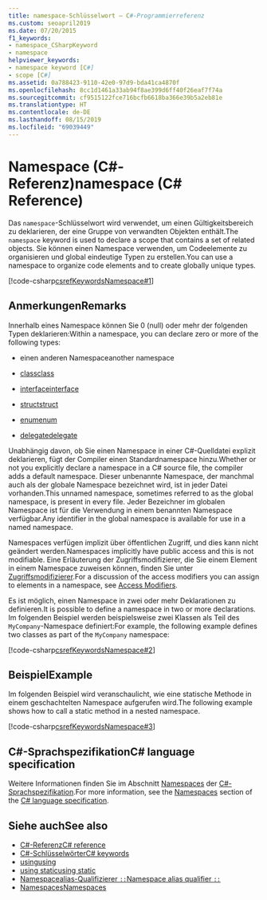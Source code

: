```yaml
---
title: namespace-Schlüsselwort – C#-Programmierreferenz
ms.custom: seoapril2019
ms.date: 07/20/2015
f1_keywords:
- namespace_CSharpKeyword
- namespace
helpviewer_keywords:
- namespace keyword [C#]
- scope [C#]
ms.assetid: 0a788423-9110-42e0-97d9-bda41ca4870f
ms.openlocfilehash: 8cc1d1461a33ab94f8ae399d6ff40f26eaf7f74a
ms.sourcegitcommit: cf9515122fce716bcfb6618ba366e39b5a2eb81e
ms.translationtype: HT
ms.contentlocale: de-DE
ms.lasthandoff: 08/15/2019
ms.locfileid: "69039449"
---
```

# <a name="namespace-c-reference"></a><span data-ttu-id="3cc77-102">Namespace (C#-Referenz)</span><span class="sxs-lookup"><span data-stu-id="3cc77-102">namespace (C# Reference)</span></span>

<span data-ttu-id="3cc77-103">Das `namespace`-Schlüsselwort wird verwendet, um einen Gültigkeitsbereich zu deklarieren, der eine Gruppe von verwandten Objekten enthält.</span><span class="sxs-lookup"><span data-stu-id="3cc77-103">The `namespace` keyword is used to declare a scope that contains a set of related objects.</span></span> <span data-ttu-id="3cc77-104">Sie können einen Namespace verwenden, um Codeelemente zu organisieren und global eindeutige Typen zu erstellen.</span><span class="sxs-lookup"><span data-stu-id="3cc77-104">You can use a namespace to organize code elements and to create globally unique types.</span></span>

[!code-csharp[csrefKeywordsNamespace#1](~/samples/snippets/csharp/VS_Snippets_VBCSharp/csrefKeywordsNamespace/CS/csrefKeywordsNamespace.cs#1)]

## <a name="remarks"></a><span data-ttu-id="3cc77-105">Anmerkungen</span><span class="sxs-lookup"><span data-stu-id="3cc77-105">Remarks</span></span>

<span data-ttu-id="3cc77-106">Innerhalb eines Namespace können Sie 0 (null) oder mehr der folgenden Typen deklarieren:</span><span class="sxs-lookup"><span data-stu-id="3cc77-106">Within a namespace, you can declare zero or more of the following types:</span></span>

- <span data-ttu-id="3cc77-107">einen anderen Namespace</span><span class="sxs-lookup"><span data-stu-id="3cc77-107">another namespace</span></span>

- [<span data-ttu-id="3cc77-108">class</span><span class="sxs-lookup"><span data-stu-id="3cc77-108">class</span></span>](class.md)

- [<span data-ttu-id="3cc77-109">interface</span><span class="sxs-lookup"><span data-stu-id="3cc77-109">interface</span></span>](interface.md)

- [<span data-ttu-id="3cc77-110">struct</span><span class="sxs-lookup"><span data-stu-id="3cc77-110">struct</span></span>](struct.md)

- [<span data-ttu-id="3cc77-111">enum</span><span class="sxs-lookup"><span data-stu-id="3cc77-111">enum</span></span>](enum.md)

- [<span data-ttu-id="3cc77-112">delegate</span><span class="sxs-lookup"><span data-stu-id="3cc77-112">delegate</span></span>](delegate.md)

<span data-ttu-id="3cc77-113">Unabhängig davon, ob Sie einen Namespace in einer C#-Quelldatei explizit deklarieren, fügt der Compiler einen Standardnamespace hinzu.</span><span class="sxs-lookup"><span data-stu-id="3cc77-113">Whether or not you explicitly declare a namespace in a C# source file, the compiler adds a default namespace.</span></span> <span data-ttu-id="3cc77-114">Dieser unbenannte Namespace, der manchmal auch als der globale Namespace bezeichnet wird, ist in jeder Datei vorhanden.</span><span class="sxs-lookup"><span data-stu-id="3cc77-114">This unnamed namespace, sometimes referred to as the global namespace, is present in every file.</span></span> <span data-ttu-id="3cc77-115">Jeder Bezeichner im globalen Namespace ist für die Verwendung in einem benannten Namespace verfügbar.</span><span class="sxs-lookup"><span data-stu-id="3cc77-115">Any identifier in the global namespace is available for use in a named namespace.</span></span>

<span data-ttu-id="3cc77-116">Namespaces verfügen implizit über öffentlichen Zugriff, und dies kann nicht geändert werden.</span><span class="sxs-lookup"><span data-stu-id="3cc77-116">Namespaces implicitly have public access and this is not modifiable.</span></span> <span data-ttu-id="3cc77-117">Eine Erläuterung der Zugriffsmodifizierer, die Sie einem Element in einem Namespace zuweisen können, finden Sie unter [Zugriffsmodifizierer](access-modifiers.md).</span><span class="sxs-lookup"><span data-stu-id="3cc77-117">For a discussion of the access modifiers you can assign to elements in a namespace, see [Access Modifiers](access-modifiers.md).</span></span>

<span data-ttu-id="3cc77-118">Es ist möglich, einen Namespace in zwei oder mehr Deklarationen zu definieren.</span><span class="sxs-lookup"><span data-stu-id="3cc77-118">It is possible to define a namespace in two or more declarations.</span></span> <span data-ttu-id="3cc77-119">Im folgenden Beispiel werden beispielsweise zwei Klassen als Teil des `MyCompany`-Namespace definiert:</span><span class="sxs-lookup"><span data-stu-id="3cc77-119">For example, the following example defines two classes as part of the `MyCompany` namespace:</span></span>

[!code-csharp[csrefKeywordsNamespace#2](~/samples/snippets/csharp/VS_Snippets_VBCSharp/csrefKeywordsNamespace/CS/csrefKeywordsNamespace.cs#2)]

## <a name="example"></a><span data-ttu-id="3cc77-120">Beispiel</span><span class="sxs-lookup"><span data-stu-id="3cc77-120">Example</span></span>

<span data-ttu-id="3cc77-121">Im folgenden Beispiel wird veranschaulicht, wie eine statische Methode in einem geschachtelten Namespace aufgerufen wird.</span><span class="sxs-lookup"><span data-stu-id="3cc77-121">The following example shows how to call a static method in a nested namespace.</span></span>

[!code-csharp[csrefKeywordsNamespace#3](~/samples/snippets/csharp/VS_Snippets_VBCSharp/csrefKeywordsNamespace/CS/csrefKeywordsNamespace.cs#3)]

## <a name="c-language-specification"></a><span data-ttu-id="3cc77-122">C#-Sprachspezifikation</span><span class="sxs-lookup"><span data-stu-id="3cc77-122">C# language specification</span></span>

<span data-ttu-id="3cc77-123">Weitere Informationen finden Sie im Abschnitt [Namespaces](~/_csharplang/spec/namespaces.md) der [C#-Sprachspezifikation](~/_csharplang/spec/introduction.md).</span><span class="sxs-lookup"><span data-stu-id="3cc77-123">For more information, see the [Namespaces](~/_csharplang/spec/namespaces.md) section of the [C# language specification](~/_csharplang/spec/introduction.md).</span></span>

## <a name="see-also"></a><span data-ttu-id="3cc77-124">Siehe auch</span><span class="sxs-lookup"><span data-stu-id="3cc77-124">See also</span></span>

- [<span data-ttu-id="3cc77-125">C#-Referenz</span><span class="sxs-lookup"><span data-stu-id="3cc77-125">C# reference</span></span>](../index.md)
- [<span data-ttu-id="3cc77-126">C#-Schlüsselwörter</span><span class="sxs-lookup"><span data-stu-id="3cc77-126">C# keywords</span></span>](index.md)
- [<span data-ttu-id="3cc77-127">using</span><span class="sxs-lookup"><span data-stu-id="3cc77-127">using</span></span>](using-directive.md)
- [<span data-ttu-id="3cc77-128">using static</span><span class="sxs-lookup"><span data-stu-id="3cc77-128">using static</span></span>](using-static.md)
- [<span data-ttu-id="3cc77-129">Namespacealias-Qualifizierer `::`</span><span class="sxs-lookup"><span data-stu-id="3cc77-129">Namespace alias qualifier `::`</span></span>](../operators/namespace-alias-qualifier.md)
- [<span data-ttu-id="3cc77-130">Namespaces</span><span class="sxs-lookup"><span data-stu-id="3cc77-130">Namespaces</span></span>](../../programming-guide/namespaces/index.md)
